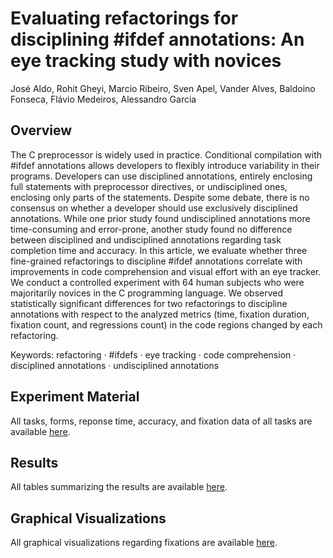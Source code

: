 # Evaluating refactorings for disciplining #ifdef annotations: An eye tracking study with novices
José Aldo, Rohit Gheyi, Marcio Ribeiro, Sven Apel, Vander Alves, Baldoino Fonseca, Flávio Medeiros, Alessandro Garcia

## Overview
The C preprocessor is widely used in practice. Conditional compilation with #ifdef annotations allows developers to flexibly introduce variability in their programs. Developers can use disciplined annotations, entirely enclosing full statements with preprocessor directives, or undisciplined ones, enclosing only parts of the statements. Despite some debate, there is no consensus on whether a developer should use exclusively disciplined annotations. While one prior study found undisciplined annotations more time-consuming and error-prone, another study found no difference between disciplined and undisciplined annotations regarding task completion time and accuracy. In this article, we evaluate whether three fine-grained refactorings to discipline #ifdef annotations correlate with improvements in code comprehension and visual effort with an eye tracker. We conduct a controlled experiment with 64 human subjects who were majoritarily novices in the C programming language. We observed statistically significant differences for two refactorings to discipline annotations with respect to the analyzed metrics (time, fixation duration, fixation count, and regressions count) in the code regions changed by each refactoring.

Keywords: refactoring · #ifdefs · eye tracking · code comprehension · disciplined annotations · undisciplined annotations

## Experiment Material

All tasks, forms, reponse time, accuracy, and fixation data of all tasks are available <a href="https://github.com/josealdo/EMSE20-ifdefs-with-eye-tracking/blob/master/Experiment%20Material">here</a>.

## Results

All tables summarizing the results are available <a href="https://github.com/josealdo/EMSE20-ifdefs-with-eye-tracking/blob/master/Results">here</a>.

## Graphical Visualizations 

All graphical visualizations regarding fixations are available <a href="https://github.com/josealdo/EMSE20-ifdefs-with-eye-tracking/blob/master/Graphical%20Visualizations">here</a>.


